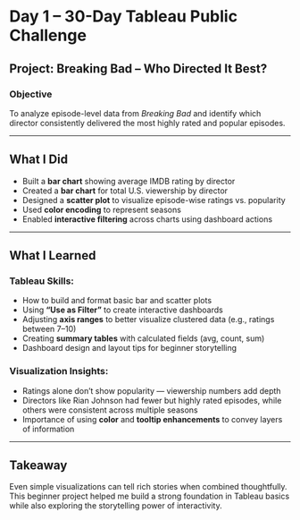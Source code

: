 # Day 1 – 30-Day Tableau Public Challenge

## Project: Breaking Bad – Who Directed It Best?

### Objective
To analyze episode-level data from *Breaking Bad* and identify which director consistently delivered the most highly rated and popular episodes.

---

## What I Did
- Built a **bar chart** showing average IMDB rating by director
- Created a **bar chart** for total U.S. viewership by director
- Designed a **scatter plot** to visualize episode-wise ratings vs. popularity
- Used **color encoding** to represent seasons
- Enabled **interactive filtering** across charts using dashboard actions

---

## What I Learned

### Tableau Skills:
- How to build and format basic bar and scatter plots
- Using **“Use as Filter”** to create interactive dashboards
- Adjusting **axis ranges** to better visualize clustered data (e.g., ratings between 7–10)
- Creating **summary tables** with calculated fields (avg, count, sum)
- Dashboard design and layout tips for beginner storytelling

### Visualization Insights:
- Ratings alone don’t show popularity — viewership numbers add depth
- Directors like Rian Johnson had fewer but highly rated episodes, while others were consistent across multiple seasons
- Importance of using **color** and **tooltip enhancements** to convey layers of information

---

## Takeaway
Even simple visualizations can tell rich stories when combined thoughtfully. This beginner project helped me build a strong foundation in Tableau basics while also exploring the storytelling power of interactivity.
